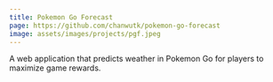 ```yaml
---
title: Pokemon Go Forecast
page: https://github.com/chanwutk/pokemon-go-forecast
image: assets/images/projects/pgf.jpeg
---
```

A web application that predicts weather in Pokemon Go for players to maximize game rewards.